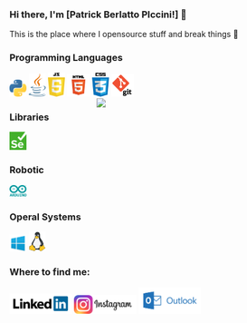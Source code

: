 ### Hi there, I'm [Patrick Berlatto PIccini!] 👋

This is the place where I opensource stuff and break things 🤣

### Programming Languages

<img src = 'https://github.com/PatrickPiccini/PatrickPiccini/blob/main/Python.png' width='30'/> <img src = 'https://github.com/PatrickPiccini/PatrickPiccini/blob/main/Java.png' width='30'/> <img src = 'https://github.com/PatrickPiccini/PatrickPiccini/blob/main/JavaScript.png' width='30'/> <img src = 'https://github.com/PatrickPiccini/PatrickPiccini/blob/main/Html5.png' width='40'/> <img src = 'https://github.com/PatrickPiccini/PatrickPiccini/blob/main/Css3.png' width='30'/> <img src = 'https://github.com/PatrickPiccini/PatrickPiccini/blob/main/Git.png' width='40'/> 
<img width="350" align="right" src='https://github-readme-stats.vercel.app/api/top-langs/?username=PatrickPiccini&langs_count=20'/>


### Libraries

<img src = 'https://github.com/PatrickPiccini/PatrickPiccini/blob/main/Selenium.png' width='30'/>

### Robotic

<img src = 'https://github.com/PatrickPiccini/PatrickPiccini/blob/main/Arduino.png' width='30'/>

### Operal Systems

<img src = 'https://github.com/PatrickPiccini/PatrickPiccini/blob/main/Windows.png' width='30'/> <img src = 'https://github.com/PatrickPiccini/PatrickPiccini/blob/main/Linux.png' width='30'/>

<h3>Where to find me:</h3>

<a href="https://www.linkedin.com/in/patrick-berlatto-piccini-8414a91a7/"><img src="https://github.com/PatrickPiccini/PatrickPiccini/blob/main/Redes/linkedin.png" alt="linkedin" width='110'></a>
<a href="https://www.instagram.com/patrickpiccini/?hl=pt-br"><img src="https://github.com/PatrickPiccini/PatrickPiccini/blob/main/Redes/instagram.png" alt="instagram" width='110'></a>
<a href="patrickbpiccini@hotmail.com"><img src="https://github.com/PatrickPiccini/PatrickPiccini/blob/main/Redes/Hotmail.png" alt="Hotmail" width='110'></a>



